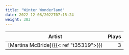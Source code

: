 ```yaml
---
title: "Winter Wonderland"
date: 2022-12-08/2022T07:15:24
weight: 303
---
```




 Artist | Plays 
----- | -----:
[Martina McBride]({{< ref "t35319">}}) | 3
